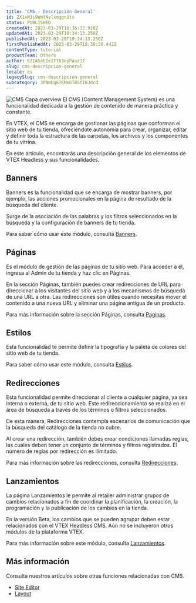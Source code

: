 ```yaml
---
title: 'CMS - Descripción General'
id: 2X1xWJi9WmtNylxmggn3ts
status: PUBLISHED
createdAt: 2023-03-29T18:36:32.910Z
updatedAt: 2023-03-29T19:34:13.250Z
publishedAt: 2023-03-29T19:34:13.250Z
firstPublishedAt: 2023-03-29T18:38:26.442Z
contentType: tutorial
productTeam: Others
author: 6ZIASoEIeITT63epPauz12
slug: cms-descripcion-general
locale: es
legacySlug: cms-descripcion-general
subcategory: 3PNmhq67KMmGTBSfIWJdcQ
---
```


![CMS Capa overview](https://images.ctfassets.net/alneenqid6w5/5FaFzk5z2vdyWIKl5AlCby/4d6d76df74914b87f0f47e986ea7b405/CAPA_OVERVIEW_CMS.png)
El CMS (Content Management System) es una funcionalidad dedicada a la gestión de contenido de manera práctica y constante.

En VTEX, el CMS se encarga de gestionar las páginas que conforman el sitio web de tu tienda, ofreciéndote autonomía para crear, organizar, editar y definir toda la estructura de las carpetas, los archivos y los componentes de tu vitrina.

En este artículo, encontrarás una descripción general de los elementos de VTEX Headless y sus funcionalidades.
## Banners
Banners es la funcionalidad que se encarga de mostrar banners, por ejemplo, las acciones promocionales en la página de resultado de la búsqueda del cliente. 

Surge de la asociación de las palabras y los filtros seleccionados en la búsqueda y la configuración de banners de tu tienda.

Para saber cómo usar este módulo, consulta [Banners](https://help.vtex.com/es/v4/docs/banners--51nNoJABZ5NtvJQCucCXCy).
## Páginas
Es el módulo de gestión de las páginas de tu sitio web. Para acceder a él, ingresa al Admin de tu tienda y haz clic en Páginas. 

En la sección Páginas, también puedes crear redirecciones de URL para direccionar a los visitantes del sitio web y a los mecanismos de búsqueda de una URL a otra. Las redirecciones son útiles cuando necesitas mover el contenido a una nueva URL y eliminar una página antigua de un producto.

Para más información sobre la sección Páginas, consulta [Paginas](https://help.vtex.com/es/v4/docs/paginas--48STFcQr3EZGb2X5jvg1WN).
## Estilos
Esta funcionalidad te permite definir la tipografía y la paleta de colores del sitio web de tu tienda. 

Para saber cómo usar este módulo, consulta [Estilos](https://help.vtex.com/es/v4/docs/estilosCMS--5rl2OAFril2ByEVzeFOAUI).
## Redirecciones
Esta funcionalidad permite direccionar al cliente a cualquier página, ya sea interna o externa, de tu sitio web. Este redireccionamiento se realiza en el área de búsqueda a través de los términos o filtros seleccionados. 

De esta manera, Redirecciones contempla escenarios de comunicación que la búsqueda del catálogo de la tienda no cubre.

Al crear una redirección, también debes crear condiciones llamadas reglas, las cuales deben tener un conjunto de términos y filtros registrados. El número de reglas por redirección es ilimitado.

Para más información sobre las redirecciones, consulta [Redirecciones](https://help.vtex.com/es/v4/docs/cms-redirecciones--3LUIUmXYvaB5vzf83Ts8jE).
## Lanzamientos
La página Lanzamientos le permite al retailer administrar grupos de cambios relacionados a fin de coordinar la planificación, la creación, la programación y la publicación de los cambios en la tienda. 

En la versión Beta, los cambios que se pueden agrupar deben estar relacionados con el VTEX Headless CMS. Aún no se incluyeron otros módulos de la plataforma VTEX.

Para más información sobre este módulo, consulta [Lanzamientos](https://help.vtex.com/es/tutorial/modulo-lancamentos-beta--n2tN0WX5I6MJMbrJrS0Kb).
## Más información
Consulta nuestros artículos sobre otras funciones relacionadas con CMS.
 - [Site Editor](https://help.vtex.com/es/v4/docs/site-editor--1mD5Ga8QV9j1jTs8cFhcLI)
 - [Layout](https://help.vtex.com/es/v4/docs/layout--3NIhlDibddzybhWr3zfHqW)

